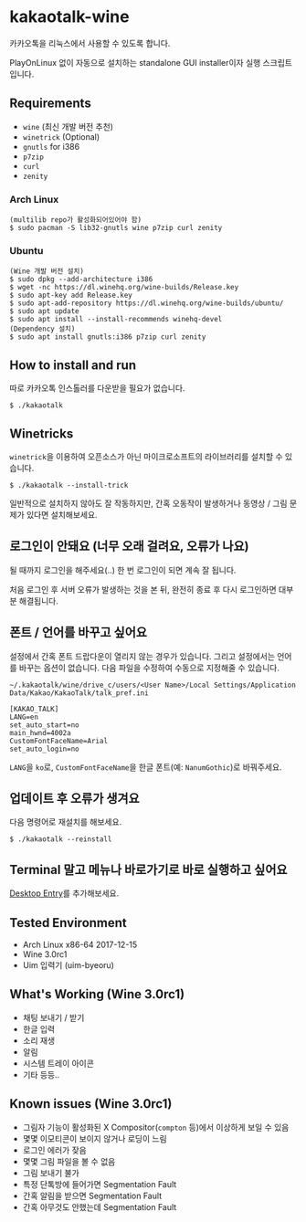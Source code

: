 # kakaotalk-wine
카카오톡을 리눅스에서 사용할 수 있도록 합니다.

PlayOnLinux 없이 자동으로 설치하는 standalone GUI installer이자 실행 스크립트입니다.

## Requirements
* `wine` (최신 개발 버전 추천)
* `winetrick` (Optional)
* `gnutls` for i386
* `p7zip`
* `curl`
* `zenity`

### Arch Linux
```
(multilib repo가 활성화되어있어야 함)
$ sudo pacman -S lib32-gnutls wine p7zip curl zenity
```
### Ubuntu
```
(Wine 개발 버전 설치)
$ sudo dpkg --add-architecture i386
$ wget -nc https://dl.winehq.org/wine-builds/Release.key
$ sudo apt-key add Release.key
$ sudo apt-add-repository https://dl.winehq.org/wine-builds/ubuntu/
$ sudo apt update
$ sudo apt install --install-recommends winehq-devel
(Dependency 설치)
$ sudo apt install gnutls:i386 p7zip curl zenity
```

## How to install and run
따로 카카오톡 인스톨러를 다운받을 필요가 없습니다.
```
$ ./kakaotalk
```

## Winetricks
`winetrick`을 이용하여 오픈소스가 아닌 마이크로소프트의 라이브러리를 설치할 수 있습니다.

```
$ ./kakaotalk --install-trick
```

일반적으로 설치하지 않아도 잘 작동하지만, 간혹 오동작이 발생하거나 동영상 / 그림 문제가 있다면 설치해보세요.

## 로그인이 안돼요 (너무 오래 걸려요, 오류가 나요)

될 때까지 로그인을 해주세요(..) 한 번 로그인이 되면 계속 잘 됩니다.

처음 로그인 후 서버 오류가 발생하는 것을 본 뒤, 완전히 종료 후 다시 로그인하면 대부분 해결됩니다.

## 폰트 / 언어를 바꾸고 싶어요
설정에서 간혹 폰트 드랍다운이 열리지 않는 경우가 있습니다. 그리고 설정에서는 언어를 바꾸는 옵션이 없습니다. 다음 파일을 수정하여 수동으로 지정해줄 수 있습니다.

```
~/.kakaotalk/wine/drive_c/users/<User Name>/Local Settings/Application Data/Kakao/KakaoTalk/talk_pref.ini
```
```
[KAKAO_TALK]
LANG=en
set_auto_start=no
main_hwnd=4002a
CustomFontFaceName=Arial
set_auto_login=no
```
`LANG`을 `ko`로, `CustomFontFaceName`을 한글 폰트(예: `NanumGothic`)로 바꿔주세요.

## 업데이트 후 오류가 생겨요
다음 명령어로 재설치를 해보세요.
```
$ ./kakaotalk --reinstall
```

## Terminal 말고 메뉴나 바로가기로 바로 실행하고 싶어요
[Desktop Entry](https://wiki.archlinux.org/index.php/desktop_entries)를 추가해보세요.

## Tested Environment
* Arch Linux x86-64 2017-12-15
* Wine 3.0rc1
* Uim 입력기 (uim-byeoru)

## What's Working (Wine 3.0rc1)
* 채팅 보내기 / 받기
* 한글 입력
* 소리 재생
* 알림
* 시스템 트레이 아이콘
* 기타 등등..

## Known issues (Wine 3.0rc1)
* 그림자 기능이 활성화된 X Compositor(`compton` 등)에서 이상하게 보일 수 있음
* 몇몇 이모티콘이 보이지 않거나 로딩이 느림
* 로그인 에러가 잦음
* 몇몇 그림 파일을 볼 수 없음
* 그림 보내기 불가
* 특정 단톡방에 들어가면 Segmentation Fault
* 간혹 알림을 받으면 Segmentation Fault
* 간혹 아무것도 안했는데 Segmentation Fault
